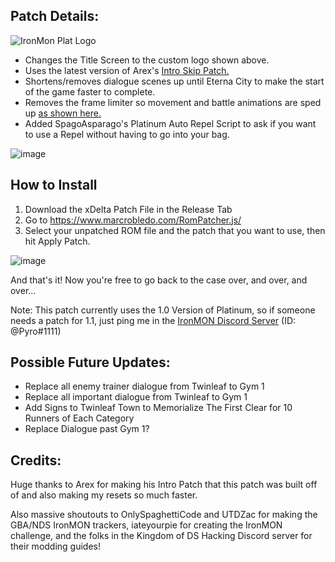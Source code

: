 ## Patch Details:
![IronMon Plat Logo](https://user-images.githubusercontent.com/109924208/181129496-0fd8017e-1660-42e7-8f85-f48881de97e5.png)
- Changes the Title Screen to the custom logo shown above.
- Uses the latest version of Arex's [Intro Skip Patch.](https://github.com/arexbold/Poke-Plat-Intro-Skip)
- Shortens/removes dialogue scenes up until Eterna City to make the start of the game faster to complete.
- Removes the frame limiter so movement and battle animations are sped up [as shown here.](https://www.youtube.com/watch?v=P7P6tjsuNxY&t=77s)
- Added SpagoAsparago's Platinum Auto Repel Script to ask if you want to use a Repel without having to go into your bag.

![image](https://user-images.githubusercontent.com/109924208/195039466-96978224-959f-42df-bfca-ee383e5d968d.png)





## How to Install
1. Download the xDelta Patch File in the Release Tab
2. Go to https://www.marcrobledo.com/RomPatcher.js/
3. Select your unpatched ROM file and the patch that you want to use, then hit Apply Patch.

![image](https://user-images.githubusercontent.com/109924208/190934121-551e88bc-b0f6-4d09-80ef-4da0a72af52b.png)

And that's it! Now you're free to go back to the case over, and over, and over...

Note: This patch currently uses the 1.0 Version of Platinum, so if someone needs a patch for 1.1, just ping me in the [IronMON Discord Server](https://discord.gg/Z5aruYafq4) (ID: @Pyro#1111)

## Possible Future Updates:

- Replace all enemy trainer dialogue from Twinleaf to Gym 1
- Replace all important dialogue from Twinleaf to Gym 1
- Add Signs to Twinleaf Town to Memorialize The First Clear for 10 Runners of Each Category
- Replace Dialogue past Gym 1?

## Credits:

Huge thanks to Arex for making his Intro Patch that this patch was built off of and also making my resets so much faster.

Also massive shoutouts to OnlySpaghettiCode and UTDZac for making the GBA/NDS IronMON trackers, iateyourpie for creating the IronMON challenge, and the folks in the Kingdom of DS Hacking Discord server for their modding guides!
